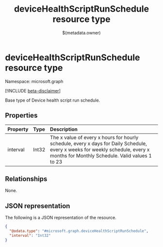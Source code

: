 ﻿---
title: "deviceHealthScriptRunSchedule resource type"
description: "Base type of Device health script run schedule."
localization_priority: Normal
author: "$(metadata.owner)"
ms.prod: ""
doc_type: "resourcePageType"
---

# deviceHealthScriptRunSchedule resource type

Namespace: microsoft.graph

[!INCLUDE [beta-disclaimer](../../includes/beta-disclaimer.md)]

Base type of Device health script run schedule.

## Properties

| Property | Type  | Description                                                                                                                                                                     |
| :------- | :---- | :------------------------------------------------------------------------------------------------------------------------------------------------------------------------------ |
| interval | Int32 | The x value of every x hours for hourly schedule, every x days for Daily Schedule, every x weeks for weekly schedule, every x months for Monthly Schedule. Valid values 1 to 23 |

## Relationships

None.

## JSON representation

The following is a JSON representation of the resource.

<!-- {
  "blockType": "resource",
  "@odata.type": "microsoft.graph.deviceHealthScriptRunSchedule",
}
-->

```json
{
  "@odata.type": "#microsoft.graph.deviceHealthScriptRunSchedule",
  "interval": "Int32"
}
```